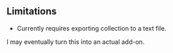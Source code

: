## Limitations

- Currently requires exporting collection to a text file.


I may eventually turn this into an actual add-on.
